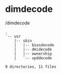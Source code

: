 # dimdecode
/dimdecode
```
.
`-- usr
    |-- sbin
    |   |-- biosdecode
    |   |-- dmidecode
    |   |-- ownership
    |   `-- vpddecode

9 directories, 11 files
```

